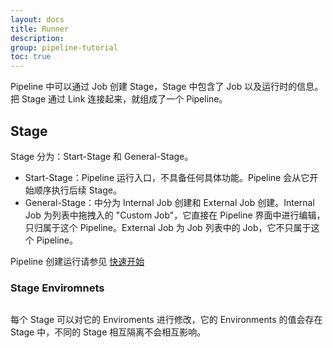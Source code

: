 ```yaml
---
layout: docs
title: Runner
description: 
group: pipeline-tutorial
toc: true
---
```


Pipeline 中可以通过 Job 创建 Stage，Stage 中包含了 Job 以及运行时的信息。把 Stage 通过 Link 连接起来，就组成了一个 Pipeline。

## Stage
Stage 分为：Start-Stage 和 General-Stage。

* Start-Stage：Pipeline 运行入口，不具备任何具体功能。Pipeline 会从它开始顺序执行后续 Stage。
* General-Stage：中分为 Internal Job 创建和 External Job 创建。Internal Job 为列表中拖拽入的 "Custom Job"，它直接在 Pipeline 界面中进行编辑，只归属于这个 Pipeline。External Job 为 Job 列表中的 Job，它不只属于这个 Pipeline。

Pipeline 创建运行请参见 [快速开始](../../getting-started/quick-start/)

### Stage Enviromnets

<figure><img src="../.gitbook/assets/SCR-20221214-k0f.png" alt=""><figcaption></figcaption></figure>

每个 Stage 可以对它的 Enviroments 进行修改，它的 Environments 的值会存在 Stage 中，不同的 Stage 相互隔离不会相互影响。
